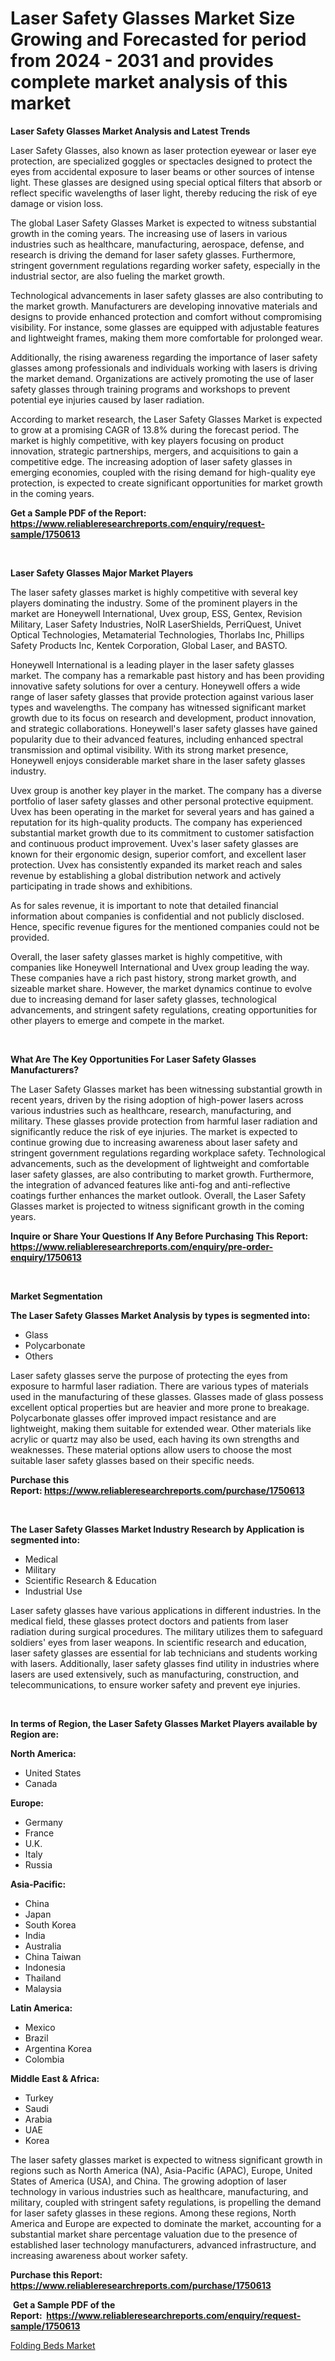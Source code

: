 <p><h1>Laser Safety Glasses Market Size Growing and Forecasted for period from 2024 - 2031 and provides complete market analysis of this market</h1></p><p><strong>Laser Safety Glasses Market Analysis and Latest Trends</strong></p>
<p><p>Laser Safety Glasses, also known as laser protection eyewear or laser eye protection, are specialized goggles or spectacles designed to protect the eyes from accidental exposure to laser beams or other sources of intense light. These glasses are designed using special optical filters that absorb or reflect specific wavelengths of laser light, thereby reducing the risk of eye damage or vision loss.</p><p>The global Laser Safety Glasses Market is expected to witness substantial growth in the coming years. The increasing use of lasers in various industries such as healthcare, manufacturing, aerospace, defense, and research is driving the demand for laser safety glasses. Furthermore, stringent government regulations regarding worker safety, especially in the industrial sector, are also fueling the market growth.</p><p>Technological advancements in laser safety glasses are also contributing to the market growth. Manufacturers are developing innovative materials and designs to provide enhanced protection and comfort without compromising visibility. For instance, some glasses are equipped with adjustable features and lightweight frames, making them more comfortable for prolonged wear.</p><p>Additionally, the rising awareness regarding the importance of laser safety glasses among professionals and individuals working with lasers is driving the market demand. Organizations are actively promoting the use of laser safety glasses through training programs and workshops to prevent potential eye injuries caused by laser radiation.</p><p>According to market research, the Laser Safety Glasses Market is expected to grow at a promising CAGR of 13.8% during the forecast period. The market is highly competitive, with key players focusing on product innovation, strategic partnerships, mergers, and acquisitions to gain a competitive edge. The increasing adoption of laser safety glasses in emerging economies, coupled with the rising demand for high-quality eye protection, is expected to create significant opportunities for market growth in the coming years.</p></p>
<p><strong>Get a Sample PDF of the Report:&nbsp; <a href="https://www.reliableresearchreports.com/enquiry/request-sample/1750613">https://www.reliableresearchreports.com/enquiry/request-sample/1750613</a></strong></p>
<p>&nbsp;</p>
<p><strong>Laser Safety Glasses Major Market Players</strong></p>
<p><p>The laser safety glasses market is highly competitive with several key players dominating the industry. Some of the prominent players in the market are Honeywell International, Uvex group, ESS, Gentex, Revision Military, Laser Safety Industries, NoIR LaserShields, PerriQuest, Univet Optical Technologies, Metamaterial Technologies, Thorlabs Inc, Phillips Safety Products Inc, Kentek Corporation, Global Laser, and BASTO.</p><p>Honeywell International is a leading player in the laser safety glasses market. The company has a remarkable past history and has been providing innovative safety solutions for over a century. Honeywell offers a wide range of laser safety glasses that provide protection against various laser types and wavelengths. The company has witnessed significant market growth due to its focus on research and development, product innovation, and strategic collaborations. Honeywell's laser safety glasses have gained popularity due to their advanced features, including enhanced spectral transmission and optimal visibility. With its strong market presence, Honeywell enjoys considerable market share in the laser safety glasses industry.</p><p>Uvex group is another key player in the market. The company has a diverse portfolio of laser safety glasses and other personal protective equipment. Uvex has been operating in the market for several years and has gained a reputation for its high-quality products. The company has experienced substantial market growth due to its commitment to customer satisfaction and continuous product improvement. Uvex's laser safety glasses are known for their ergonomic design, superior comfort, and excellent laser protection. Uvex has consistently expanded its market reach and sales revenue by establishing a global distribution network and actively participating in trade shows and exhibitions.</p><p>As for sales revenue, it is important to note that detailed financial information about companies is confidential and not publicly disclosed. Hence, specific revenue figures for the mentioned companies could not be provided.</p><p>Overall, the laser safety glasses market is highly competitive, with companies like Honeywell International and Uvex group leading the way. These companies have a rich past history, strong market growth, and sizeable market share. However, the market dynamics continue to evolve due to increasing demand for laser safety glasses, technological advancements, and stringent safety regulations, creating opportunities for other players to emerge and compete in the market.</p></p>
<p>&nbsp;</p>
<p><strong>What Are The Key Opportunities For Laser Safety Glasses Manufacturers?</strong></p>
<p><p>The Laser Safety Glasses market has been witnessing substantial growth in recent years, driven by the rising adoption of high-power lasers across various industries such as healthcare, research, manufacturing, and military. These glasses provide protection from harmful laser radiation and significantly reduce the risk of eye injuries. The market is expected to continue growing due to increasing awareness about laser safety and stringent government regulations regarding workplace safety. Technological advancements, such as the development of lightweight and comfortable laser safety glasses, are also contributing to market growth. Furthermore, the integration of advanced features like anti-fog and anti-reflective coatings further enhances the market outlook. Overall, the Laser Safety Glasses market is projected to witness significant growth in the coming years.</p></p>
<p><strong>Inquire or Share Your Questions If Any Before Purchasing This Report: <a href="https://www.reliableresearchreports.com/enquiry/pre-order-enquiry/1750613">https://www.reliableresearchreports.com/enquiry/pre-order-enquiry/1750613</a></strong></p>
<p>&nbsp;</p>
<p><strong>Market Segmentation</strong></p>
<p><strong>The Laser Safety Glasses Market Analysis by types is segmented into:</strong></p>
<p><ul><li>Glass</li><li>Polycarbonate</li><li>Others</li></ul></p>
<p><p>Laser safety glasses serve the purpose of protecting the eyes from exposure to harmful laser radiation. There are various types of materials used in the manufacturing of these glasses. Glasses made of glass possess excellent optical properties but are heavier and more prone to breakage. Polycarbonate glasses offer improved impact resistance and are lightweight, making them suitable for extended wear. Other materials like acrylic or quartz may also be used, each having its own strengths and weaknesses. These material options allow users to choose the most suitable laser safety glasses based on their specific needs.</p></p>
<p><strong>Purchase this Report:&nbsp;<a href="https://www.reliableresearchreports.com/purchase/1750613">https://www.reliableresearchreports.com/purchase/1750613</a></strong></p>
<p>&nbsp;</p>
<p><strong>The Laser Safety Glasses Market Industry Research by Application is segmented into:</strong></p>
<p><ul><li>Medical</li><li>Military</li><li>Scientific Research & Education</li><li>Industrial Use</li></ul></p>
<p><p>Laser safety glasses have various applications in different industries. In the medical field, these glasses protect doctors and patients from laser radiation during surgical procedures. The military utilizes them to safeguard soldiers' eyes from laser weapons. In scientific research and education, laser safety glasses are essential for lab technicians and students working with lasers. Additionally, laser safety glasses find utility in industries where lasers are used extensively, such as manufacturing, construction, and telecommunications, to ensure worker safety and prevent eye injuries.</p></p>
<p>&nbsp;</p>
<p><strong>In terms of Region, the Laser Safety Glasses Market Players available by Region are:</strong></p>
<p>
    <p> <strong> North America: </strong>
        <ul>
            <li>United States</li>
            <li>Canada</li>
        </ul>
        </p> 
    <p> <strong> Europe: </strong>
        <ul>
            <li>Germany</li>
            <li>France</li>
            <li>U.K.</li>
            <li>Italy</li>
            <li>Russia</li>
        </ul>
        </p> 
    <p> <strong> Asia-Pacific: </strong>
        <ul>
            <li>China</li>
            <li>Japan</li>
            <li>South Korea</li>
            <li>India</li>
            <li>Australia</li>
            <li>China Taiwan</li>
            <li>Indonesia</li>
            <li>Thailand</li>
            <li>Malaysia</li>
        </ul>
        </p> 
    <p> <strong> Latin America: </strong>
        <ul>
            <li>Mexico</li>
            <li>Brazil</li>
            <li>Argentina Korea</li>
            <li>Colombia</li>
        </ul>
        </p> 
    <p> <strong> Middle East & Africa: </strong>
        <ul>
            <li>Turkey</li>
            <li>Saudi</li>
            <li>Arabia</li>
            <li>UAE</li>
            <li>Korea</li>
        </ul>
    </p>
    </p>
<p><p>The laser safety glasses market is expected to witness significant growth in regions such as North America (NA), Asia-Pacific (APAC), Europe, United States of America (USA), and China. The growing adoption of laser technology in various industries such as healthcare, manufacturing, and military, coupled with stringent safety regulations, is propelling the demand for laser safety glasses in these regions. Among these regions, North America and Europe are expected to dominate the market, accounting for a substantial market share percentage valuation due to the presence of established laser technology manufacturers, advanced infrastructure, and increasing awareness about worker safety.</p></p>
<p><strong>Purchase this Report: <a href="https://www.reliableresearchreports.com/purchase/1750613">https://www.reliableresearchreports.com/purchase/1750613</a></strong></p>
<p>&nbsp;<strong>Get a Sample PDF of the Report:&nbsp;&nbsp;<a href="https://www.reliableresearchreports.com/enquiry/request-sample/1750613">https://www.reliableresearchreports.com/enquiry/request-sample/1750613</a></strong></p>
<p><strong></strong></p>
<p><p><a href="https://github.com/chartsaturn/Market-Research-Report-List-1/blob/main/folding-beds-market.md">Folding Beds Market</a></p></p>
